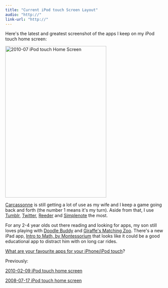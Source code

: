 ```yaml
---
title: "Current iPod touch Screen Layout"
audio: "http://"
link-url: "http://"
---
```

<p>Here's the latest and greatest screenshot of the apps I keep on my iPod touch home screen:</p>
<p><a href="http://www.flickr.com/photos/lemon/4818497790/" class="tt-flickr tt-flickr-Medium" title="2010-07 iPod touch Home Screen"><img class="aligncenter" src="http://farm5.static.flickr.com/4100/4818497790_9c10e9fbcd.jpg" alt="2010-07 iPod touch Home Screen" width="320" height="480" /></a></p>
<p><a href="https://chrisenns.com/2010/06/04/carcassonne-on-iphoneipod-touch/">Carcassonne</a> is still getting a lot of use as my wife and I keep a game going back and forth (the number 1 means it's my turn).  Aside from that, I use <a href="http://itunes.apple.com/ca/app/tumblr/id305343404?mt=8">Tumblr</a>, <a href="http://itunes.apple.com/ca/app/twitter/id333903271?mt=8">Twitter</a>, <a href="http://itunes.apple.com/ca/app/reeder/id325502379?mt=8">Reeder</a> and <a href="http://itunes.apple.com/ca/app/simplenote/id289429962?mt=8">Simplenote</a> the most.</p>
<p>For any 2-4 year olds out there reading and looking for apps, my son still loves playing with <a href="http://click.linksynergy.com/fs-bin/stat?id=6PFrOqNV4B8&offerid=146261&type=3&subid=0&tmpid=1826&RD_PARM1=http%253A%252F%252Fitunes.apple.com%252Fca%252Fapp%252Fdoodle-buddy-paint-draw-scribble%252Fid313232441%253Fmt%253D8%2526uo%253D4%2526partnerId%253D30" target="itunes_store">Doodle Buddy</a> and <a href="http://click.linksynergy.com/fs-bin/stat?id=6PFrOqNV4B8&offerid=146261&type=3&subid=0&tmpid=1826&RD_PARM1=http%253A%252F%252Fitunes.apple.com%252Fca%252Fapp%252Fgiraffes-matching-zoo-deluxe%252Fid371616119%253Fmt%253D8%2526uo%253D4%2526partnerId%253D30" target="itunes_store">Giraffe's Matching Zoo</a>.  There's a new iPad app, <a href="http://click.linksynergy.com/fs-bin/stat?id=6PFrOqNV4B8&offerid=146261&type=3&subid=0&tmpid=1826&RD_PARM1=http%253A%252F%252Fitunes.apple.com%252Fca%252Fapp%252Fintro-to-math-by-montessorium%252Fid381064973%253Fmt%253D8%2526uo%253D4%2526partnerId%253D30" target="itunes_store">Intro to Math, by Montessorium</a> that looks like it could be a good educational app to distract him with on long car rides.</p>
<p><a href="https://chrisenns.com/2010/07/22/current-ipod-touch-screen-layout-2/#respond">What are your favourite apps for your iPhone/iPod touch</a>?</p>
<p>Previously:</p>
<p><a href="https://chrisenns.com/2010/02/09/current-ipod-touch-home-screen/">2010-02-09 iPod touch home screen</a></p>
<p><a href="https://chrisenns.com/2008/07/17/current-ipod-touch-screen-layout/">2008-07-17 iPod touch home screen</a></p>
